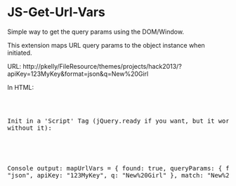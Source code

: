 JS-Get-Url-Vars
=================

Simple way to get the query params using the DOM/Window.

This extension maps URL query params to the object instance when initiated.

URL: http://pkelly/FileResource/themes/projects/hack2013/?apiKey=123MyKey&format=json&q=New%20Girl

In HTML:
<div class="highlight">
<pre>
<script src="getUrlVars.js"></script>

Init in a 'Script' Tag (jQuery.ready if you want, but it works without it):

<script>
//GetUrlVars().isAvailable('q', 'string');
var mapUrlVars = GetUrlVars();

console.log(mapUrlVars.q);
</script>

Console output:
mapUrlVars = {
  found: true,
  queryParams: {
    format: "json",
    apiKey: "123MyKey",
    q: "New%20Girl"
  },
  match: "New%20Girl"
};
</pre>
</div>
